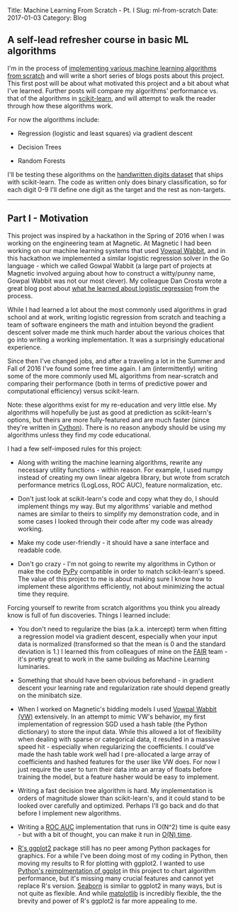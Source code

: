 Title: Machine Learning From Scratch - Pt. I
Slug: ml-from-scratch
Date: 2017-01-03
Category: Blog

## A self-lead refresher course in basic ML algorithms

I'm in the process of [implementing various machine learning algorithms from scratch](https://github.com/jarfa/ML_from_scratch) and will write a short series of blogs posts about this project. This first post will be about what motivated this project and a bit about what I've learned. Further posts will compare my algorithms' performance vs. that of the algorithms in [scikit-learn](http://scikit-learn.org/stable/), and will attempt to walk the reader through how these algorithms work.

For now the algorithms include:

*  Regression (logistic and least squares) via gradient descent

*  Decision Trees

*  Random Forests  

I'll be testing these algorithms on the [handwritten digits dataset](http://scikit-learn.org/stable/datasets/index.html#optical-recognition-of-handwritten-digits-data-set) that ships with scikit-learn. The code as written only does binary classification, so for each digit 0-9 I'll define one digit as the target and the rest as non-targets.

********** 
## Part I - Motivation

This project was inspired by a hackathon in the Spring of 2016 when I was working on the engineering team at Magnetic. At Magnetic I had been working on our machine learning systems that used [Vowpal Wabbit](https://github.com/JohnLangford/vowpal_wabbit), and in this hackathon we implemented a similar logistic regression solver in the Go language - which we called Gowpal Wabbit (a large part of projects at Magnetic involved arguing about how to construct a witty/punny name, Gowpal Wabbit was not our most clever). My colleague Dan Crosta wrote a great blog post about [what he learned about logistic regression](https://late.am/post/2016/04/22/demystifying-logistic-regression.html) from the process.

While I had learned a lot about the most commonly used algorithms in grad school and at work, writing logistic regression from scratch and teaching a team of software engineers the math and intuition beyond the gradient descent solver made me think much harder about the various choices that go into writing a working implementation. It was a surprisingly educational experience.

Since then I've changed jobs, and after a traveling a lot in the Summer and Fall of 2016 I've found some free time again. I am (intermittently) writing some of the more commonly used ML algorithms from near-scratch and comparing their performance (both in terms of predictive power and computational efficiency) versus scikit-learn.

Note: these algorithms exist for my re-education and very little else. My algorithms will hopefully be just as good at prediction as scikit-learn's options, but theirs are more fully-featured and are much faster (since they're written in [Cython](http://cython.org/)). There is no reason anybody should be using my algorithms unless they find my code educational.

I had a few self-imposed rules for this project:

*  Along with writing the machine learning algorithms, rewrite any necessary utility functions - within reason. For example, I used numpy instead of creating my own linear algebra library, but wrote from scratch performance metrics (LogLoss, ROC AUC), feature normalization, etc.

*  Don't just look at scikit-learn's code and copy what they do, I should implement things my way. But my algorithms' variable and method names are similar to theirs to simplify my demonstration code, and in some cases I looked through their code after my code was already working.

* Make my code user-friendly - it should have a sane interface and readable code.

* Don't go crazy - I'm not going to rewrite my algorithms in Cython or make the code [PyPy](http://pypy.org/) compatible in order to match scikit-learn's speed. The value of this project to me is about making sure I know how to implement these algorithms efficiently, not about minimizing the actual time they require.

Forcing yourself to rewrite from scratch algorithms you think you already know is full of fun discoveries. Things I learned include:

*  You don't need to regularize the bias (a.k.a. intercept) term when fitting a regression model via gradient descent, especially when your input data is normalized (transformed so that the mean is 0 and the standard deviation is 1.) I learned this from colleagues of mine on the [FAIR](https://research.fb.com/category/facebook-ai-research-fair/) team - it's pretty great to work in the same building as Machine Learning luminaries.

*  Something that should have been obvious beforehand - in gradient descent your learning rate and regularization rate should depend greatly on the minibatch size.

*  When I worked on Magnetic's bidding models I used [Vowpal Wabbit (VW)](https://github.com/JohnLangford/vowpal_wabbit/wiki) extensively. In an attempt to mimic VW's behavior, my first implementation of regression SGD used a hash table (the Python dictionary) to store the input data. While this allowed a lot of flexibility when dealing with sparse or categorical data, it resulted in a massive speed hit - especially when regularizing the coefficients. I could've made the hash table work well had I pre-allocated a large array of coefficients and hashed features for the user like VW does. For now I just require the user to turn their data into an array of floats before training the model, but a feature hasher would be easy to implement.

*  Writing a fast decision tree algorithm is hard. My implementation is orders of magnitude slower than scikit-learn's, and it could stand to be looked over carefully and optimized. Perhaps I'll go back and do that before I implement new algorithms.

*  Writing a [ROC AUC](https://en.wikipedia.org/wiki/Receiver_operating_characteristic) implementation that runs in O(N^2) time is quite easy - but with a bit of thought, you can make it run in [O(N) time](https://github.com/jarfa/ML_from_scratch/blob/12d91ee4109410855b09aa7da9df345ae79e117d/util.py#L40).

*  [R's ggplot2](http://ggplot2.org/) package still has no peer among Python packages for graphics. For a while I've been doing most of my coding in Python, then moving my results to R for plotting with ggplot2. I wanted to use [Python's reimplmentation of ggplot](http://ggplot.yhathq.com/) in this project to chart algorithm performance, but it's missing many crucial features and cannot yet replace R's version. [Seaborn](http://seaborn.pydata.org/) is similar to ggplot2 in many ways, but is not quite as flexible. And while [matplotlib](http://matplotlib.org/) is incredibly flexible, the the brevity and power of R's ggplot2 is far more appealing to me.

<!-- *  Gradient boosted trees sound so simple to implement - just iteratively build trees on the gradients! But there is apparently some some subtlety. My code for this algorithm will go on GitHub once I figure out what I'm doing wrong. -->
